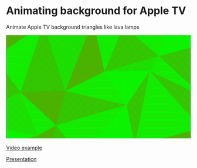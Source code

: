# Animating background for Apple TV

Animate Apple TV background triangles like lava lamps

![](animation-example.gif)

[Video example](https://youtu.be/p6xmH7hiJbU)

[Presentation](https://docs.google.com/presentation/d/1YtJzXfBTXyd5J1wUcZTEjmqhozwbW9tJHi6rFA7zkPk/edit?usp=sharing)
